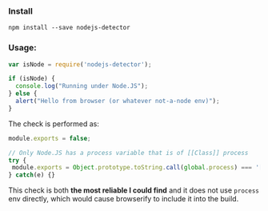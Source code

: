 ### Install

```shell
npm install --save nodejs-detector
```

### Usage:

```js
var isNode = require('nodejs-detector');

if (isNode) {
  console.log("Running under Node.JS");
} else {
  alert("Hello from browser (or whatever not-a-node env)");
}
```

The check is performed as:
```js
module.exports = false;

// Only Node.JS has a process variable that is of [[Class]] process
try {
 module.exports = Object.prototype.toString.call(global.process) === '[object process]' 
} catch(e) {}

```

This check is both **the most reliable I could find** and it does not use `process` env directly, which would cause browserify to include it into the build.
